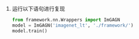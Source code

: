 1. 运行以下语句进行复现

   ```python
   from framework.nn.Wrappers import ImGAGN
   model = ImGAGN('imagenet_lt', './framework/')
   model.train()
   ```